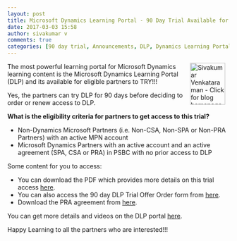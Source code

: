 ```yaml
---
layout: post
title: Microsoft Dynamics Learning Portal - 90 Day Trial Available for Eligible Partners Now!!!
date: 2017-03-03 15:58
author: sivakumar v
comments: true
categories: [90 day trial, Announcements, DLP, Dynamics Learning Portal, Micosoft Dynamics, Microsoft Learning, Sivakumar Venkataraman]
---
```

<a title="Sivakumar Venkataraman - Click for blog homepage"><img width="80" height="95" align="right" alt="Sivakumar Venkataraman - Click for blog homepage" src="https://microsofttpd.github.io/assets/0871.sivav.jpg" border="0" hspace="10" /></a>The most powerful learning portal for Microsoft Dynamics learning content is the Microsoft Dynamics Learning Portal (DLP) and its available for eligible partners to TRY!!!

Yes, the partners can try DLP for 90 days before deciding to order or renew access to DLP.

<strong>What is the eligibility criteria for partners to get access to this trial?</strong>
<ul>
 	<li>Non-Dynamics Microsoft Partners (i.e. Non-CSA, Non-SPA or Non-PRA Partners) with an active MPN account</li>
 	<li>Microsoft Dynamics Partners with an active account and an active agreement (SPA, CSA or PRA) in PSBC with no prior access to DLP</li>
</ul>
Some content for you to access:
<ul>
 	<li>You can download the PDF which provides more details on this trial access <a target="_blank" href="https://mbspartner.blob.core.windows.net/videos/ACCESS/Learn_about_the_90-day_DLP_trial_offer.pdf" rel="noopener noreferrer">here</a>.</li>
 	<li>You can also access the 90 day DLP Trial Offer Order form from <a target="_blank" href="https://mbspartner.blob.core.windows.net/videos/ACCESS/DLP_90_Day_Trial_Order_Form.xlsm" rel="noopener noreferrer">here</a>.</li>
 	<li>Download the PRA agreement from <a target="_blank" href="https://www.microsoft.com/en-us/download/details.aspx?id=25160" rel="noopener noreferrer">here</a>.</li>
</ul>
You can get more details and videos on the DLP portal <a target="_blank" href="https://mbspartner.microsoft.com/dlpaccess" rel="noopener noreferrer">here</a>.

Happy Learning to all the partners who are interested!!!

